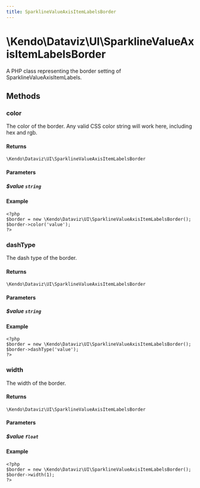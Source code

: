 ```yaml
---
title: SparklineValueAxisItemLabelsBorder
---
```


# \Kendo\Dataviz\UI\SparklineValueAxisItemLabelsBorder

A PHP class representing the border setting of SparklineValueAxisItemLabels.


## Methods

### color
The color of the border. Any valid CSS color string will work here, including
hex and rgb.

#### Returns
`\Kendo\Dataviz\UI\SparklineValueAxisItemLabelsBorder`

#### Parameters

##### $value `string`



#### Example 
    <?php
    $border = new \Kendo\Dataviz\UI\SparklineValueAxisItemLabelsBorder();
    $border->color('value');
    ?>

### dashType
The dash type of the border.

#### Returns
`\Kendo\Dataviz\UI\SparklineValueAxisItemLabelsBorder`

#### Parameters

##### $value `string`



#### Example 
    <?php
    $border = new \Kendo\Dataviz\UI\SparklineValueAxisItemLabelsBorder();
    $border->dashType('value');
    ?>

### width
The width of the border.

#### Returns
`\Kendo\Dataviz\UI\SparklineValueAxisItemLabelsBorder`

#### Parameters

##### $value `float`



#### Example 
    <?php
    $border = new \Kendo\Dataviz\UI\SparklineValueAxisItemLabelsBorder();
    $border->width(1);
    ?>

